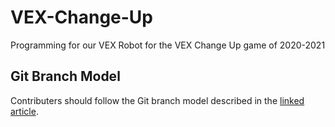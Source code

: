 # VEX-Change-Up
Programming for our VEX Robot for the VEX Change Up game of 2020-2021

## Git Branch Model

Contributers should follow the Git branch model described in the [linked article](https://nvie.com/posts/a-successful-git-branching-model/).
